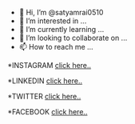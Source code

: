 - 👋 Hi, I’m @satyamrai0510
- 👀 I’m interested in ...
- 🌱 I’m currently learning ...
- 💞️ I’m looking to collaborate on ...
- 📫 How to reach me ...

*INSTAGRAM [click here..](https://www.instagram.com/satyamrai0510/)

*LINKEDIN [click here..](https://www.linkedin.com/in/satyamrai0510)

*TWITTER [click here..](https://www.twitter.com/satyamrai0510/)

*FACEBOOK [click here..](https://www.facebook.com/satyamrai0510/)



<!---
satyamrai0510/satyamrai0510 is a ✨ special ✨ repository because its `README.md` (this file) appears on your GitHub profile.
You can click the Preview link to take a look at your changes.
--->
